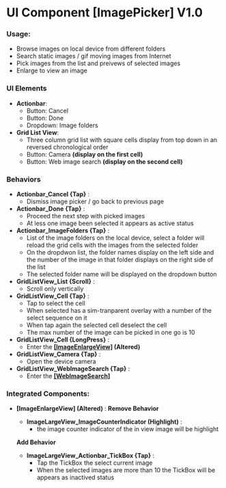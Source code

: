 # UI Component [ImagePicker] V1.0
### Usage:
- Browse images on local device from different folders
- Search static images / gif moving images from Internet
- Pick images from the list and preivews of selected images
- Enlarge to view an image

### UI Elements
- **Actionbar**:
  - Button: Cancel
  - Button: Done
  - Dropdown: Image folders
- **Grid List View**: 
  - Three column grid list with square cells display from top down in an reversed chronological order
  - Button: Camera **(display on the first cell)**
  - Button: Web image search **(display on the second cell)**

### Behaviors 
- **Actionbar_Cancel {Tap}** : 
  - Dismiss image picker / go back to previous page
- **Actionbar_Done {Tap}** : 
  - Proceed the next step with picked images
  - At less one image been selected it appears as active status
- **Actionbar_ImageFolders {Tap}** : 
  - List of the image folders on the local device, select a folder will reload the grid cells with the images from the selected folder
  - On the dropdwon list, the folder names display on the left side and the number of the image in that folder displays on the right side of the list 
  - The selected folder name will be displayed on the dropdown button
- **GridListView_List {Scroll}** : 
  - Scroll only vertically 
- **GridListView_Cell {Tap}** : 
  - Tap to select the cell 
  - When selected has a sim-tranparent overlay with a number of the select sequence on it
  - When tap again the selected cell deselect the cell
  - The max number of the image can be picked in one go is 10
- **GridListView_Cell {LongPress}** : 
  - Enter the **[[ImageEnlargeView]](https://hackmd.io/BwFgZgRgTAjAnFAtDCBjArIkA2HiHoAmiqAzHBMHAKaEAMMA7NUA) (Altered)**
- **GridListView_Camera {Tap}** : 
  - Open the device camera
- **GridListView_WebImageSearch {Tap}** : 
  - Enter the **[[WebImageSearch]](https://hackmd.io/OwUwhsCMBMAsCcBaAJgYwKxkbAZugDImOuiIvMPtAMzrLrUBsj0QA===)** 

### Integrated Components:
- **[ImageEnlargeView] (Altered)** : 
  **Remove Behavior**
  - **ImageLargeView_ImageCounterIndicator (Highlight)** : 
    - the image counter indicator of the in view image will be highlight

  **Add Behavior**
  - **ImageLargeView_Actionbar_TickBox {Tap}** :
    - Tap the TickBox the select current image
    - When the selected images are more than 10 the TickBox will be appears as inactived status
